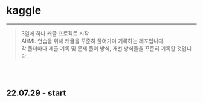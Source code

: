 # kaggle
---
> 3일에 하나 캐글 프로젝트 시작  
> AI/ML 연습을 위해 캐글을 꾸준히 풀어가며 기록하는 레포입니다.  
> 각 폴더마다 제출 기록 및 문제 풀이 방식, 개선 방식들을 꾸준히 기록할 것입니다. 

<br>
</br>

  
## 22.07.29 - start